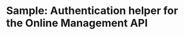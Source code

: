 # Sample: Authentication helper for the Online Management API

<!-- https://docs.microsoft.com/en-us/dynamics365/customer-engagement/developer/online-management-api/sample-authentication-helper -->